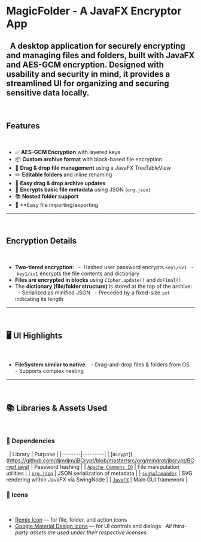 # MagicFolder - A JavaFX Encryptor App
 
A desktop application for **securely encrypting and managing files and folders**, built with JavaFX and AES-GCM encryption. Designed with usability and security in mind, it provides a streamlined UI for organizing and securing sensitive data locally.
 
---
 
## Features
 
- ✅ **AES-GCM Encryption** with layered keys
- 📦 **Custom archive format** with block-based file encryption
- 📁 **Drag & drop file management** using a JavaFX TreeTableView
- ✏️ **Editable folders** and inline renaming
- 💾 **Easy drag & drop archive updates**
- 📄 **Encrypts basic file metadata** using JSON (`org.json`)
- 📚 **Nested folder support**
- 📂 **Easy file importing/exporting
---
 
## Encryption Details
 
- **Two-tiered encryption**:
  -  Hashed user password encrypts `key1/iv1`
  -  `key1/iv1` encrypts the file contents and dictionary
- **Files are encrypted in blocks** using `Cipher.update()` and `doFinal()`
- The **dictionary (file/folder structure)** is stored at the top of the archive:
  - Serialized as minified JSON
  - Preceded by a fixed-size `int` indicating its length
 
---
 
## 🖥️ UI Highlights
 
- **FileSystem similar to native**:
  - Drag-and-drop files & folders from OS
  - Supports complex nesting
 
---
 
## 📚 Libraries & Assets Used
 
### 🔧 Dependencies
 
| Library | Purpose |
|--------|---------|
| [`Bcrypt`]( (https://github.com/djmdjm/jBCrypt/blob/master/src/org/mindrot/jbcrypt/BCrypt.java) | Password hashing |
| [`Apache Commons IO`](https://commons.apache.org/proper/commons-io/) | File manipulation utilities |
| [`org.json`](https://github.com/stleary/JSON-java) | JSON serialization of metadata |
| [`svgSalamander`](https://github.com/blackears/svgSalamander) | SVG rendering within JavaFX via SwingNode |
| [`JavaFX`](https://openjfx.io/) | Main GUI framework |
 
### 🎨 Icons
 
- [Remix Icon](https://remixicon.com/) — for file, folder, and action icons  
- [Google Material Design Icons](https://fonts.google.com/icons) — for UI controls and dialogs
 
*All third-party assets are used under their respective licenses.*
